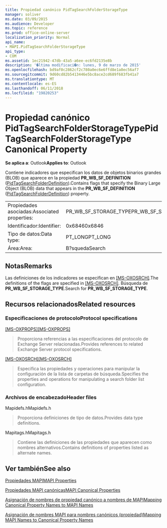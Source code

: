 ```yaml
---
title: Propiedad canónico PidTagSearchFolderStorageType
manager: soliver
ms.date: 03/09/2015
ms.audience: Developer
ms.topic: reference
ms.prod: office-online-server
localization_priority: Normal
api_name:
- MAPI.PidTagSearchFolderStorageType
api_type:
- COM
ms.assetid: 1ec21942-47db-43a5-a6ee-ec6fd2135e8b
description: '�ltima modificaci�n: lunes, 9 de marzo de 2015'
ms.openlocfilehash: bd9af0c2862cf2c780a0ec6e6ffd8e1a0ec56af7
ms.sourcegitcommit: 9d60cd82b5413446e5bc8ace2cd689f683fb41a7
ms.translationtype: MT
ms.contentlocale: es-ES
ms.lasthandoff: 06/11/2018
ms.locfileid: "19820253"
---
```

# <a name="pidtagsearchfolderstoragetype-canonical-property"></a><span data-ttu-id="174da-103">Propiedad canónico PidTagSearchFolderStorageType</span><span class="sxs-lookup"><span data-stu-id="174da-103">PidTagSearchFolderStorageType Canonical Property</span></span>

  
  
<span data-ttu-id="174da-104">**Se aplica a**: Outlook</span><span class="sxs-lookup"><span data-stu-id="174da-104">**Applies to**: Outlook</span></span> 
  
<span data-ttu-id="174da-105">Contiene indicadores que especifican los datos de objetos binarios grandes (BLOB) que aparece en la propiedad **PR_WB_SF_DEFINITION** ([PidTagSearchFolderDefinition](pidtagsearchfolderdefinition-canonical-property.md)).</span><span class="sxs-lookup"><span data-stu-id="174da-105">Contains flags that specify the Binary Large Object (BLOB) data that appears in the **PR_WB_SF_DEFINITION** ([PidTagSearchFolderDefinition](pidtagsearchfolderdefinition-canonical-property.md)) property.</span></span>
  
|||
|:-----|:-----|
|<span data-ttu-id="174da-106">Propiedades asociadas:</span><span class="sxs-lookup"><span data-stu-id="174da-106">Associated properties:</span></span>  <br/> |<span data-ttu-id="174da-107">PR_WB_SF_STORAGE_TYPE</span><span class="sxs-lookup"><span data-stu-id="174da-107">PR_WB_SF_STORAGE_TYPE</span></span>  <br/> |
|<span data-ttu-id="174da-108">Identificador:</span><span class="sxs-lookup"><span data-stu-id="174da-108">Identifier:</span></span>  <br/> |<span data-ttu-id="174da-109">0x6846</span><span class="sxs-lookup"><span data-stu-id="174da-109">0x6846</span></span>  <br/> |
|<span data-ttu-id="174da-110">Tipo de datos:</span><span class="sxs-lookup"><span data-stu-id="174da-110">Data type:</span></span>  <br/> |<span data-ttu-id="174da-111">PT_LONG</span><span class="sxs-lookup"><span data-stu-id="174da-111">PT_LONG</span></span>  <br/> |
|<span data-ttu-id="174da-112">Área:</span><span class="sxs-lookup"><span data-stu-id="174da-112">Area:</span></span>  <br/> |<span data-ttu-id="174da-113">B?squeda</span><span class="sxs-lookup"><span data-stu-id="174da-113">Search</span></span>  <br/> |
   
## <a name="remarks"></a><span data-ttu-id="174da-114">Notas</span><span class="sxs-lookup"><span data-stu-id="174da-114">Remarks</span></span>

<span data-ttu-id="174da-115">Las definiciones de los indicadores se especifican en [[MS-OXOSRCH]](http://msdn.microsoft.com/library/c72e49b8-78c7-4483-ad65-e46e9133673b%28Office.15%29.aspx).</span><span class="sxs-lookup"><span data-stu-id="174da-115">The definitions of the flags are specified in [[MS-OXOSRCH]](http://msdn.microsoft.com/library/c72e49b8-78c7-4483-ad65-e46e9133673b%28Office.15%29.aspx).</span></span> <span data-ttu-id="174da-116">Búsqueda de **PR_WB_SF_STORAGE_TYPE**.</span><span class="sxs-lookup"><span data-stu-id="174da-116">Search for **PR_WB_SF_STORAGE_TYPE**.</span></span>
  
## <a name="related-resources"></a><span data-ttu-id="174da-117">Recursos relacionados</span><span class="sxs-lookup"><span data-stu-id="174da-117">Related resources</span></span>

### <a name="protocol-specifications"></a><span data-ttu-id="174da-118">Especificaciones de protocolo</span><span class="sxs-lookup"><span data-stu-id="174da-118">Protocol specifications</span></span>

<span data-ttu-id="174da-119">[[MS-OXPROPS]](http://msdn.microsoft.com/library/f6ab1613-aefe-447d-a49c-18217230b148%28Office.15%29.aspx)</span><span class="sxs-lookup"><span data-stu-id="174da-119">[[MS-OXPROPS]](http://msdn.microsoft.com/library/f6ab1613-aefe-447d-a49c-18217230b148%28Office.15%29.aspx)</span></span>
  
> <span data-ttu-id="174da-120">Proporciona referencias a las especificaciones del protocolo de Exchange Server relacionadas.</span><span class="sxs-lookup"><span data-stu-id="174da-120">Provides references to related Exchange Server protocol specifications.</span></span>
    
<span data-ttu-id="174da-121">[[MS-OXOSRCH]](http://msdn.microsoft.com/library/c72e49b8-78c7-4483-ad65-e46e9133673b%28Office.15%29.aspx)</span><span class="sxs-lookup"><span data-stu-id="174da-121">[[MS-OXOSRCH]](http://msdn.microsoft.com/library/c72e49b8-78c7-4483-ad65-e46e9133673b%28Office.15%29.aspx)</span></span>
  
> <span data-ttu-id="174da-122">Especifica las propiedades y operaciones para manipular la configuración de la lista de carpetas de búsqueda.</span><span class="sxs-lookup"><span data-stu-id="174da-122">Specifies the properties and operations for manipulating a search folder list configuration.</span></span>
    
### <a name="header-files"></a><span data-ttu-id="174da-123">Archivos de encabezado</span><span class="sxs-lookup"><span data-stu-id="174da-123">Header files</span></span>

<span data-ttu-id="174da-124">Mapidefs.h</span><span class="sxs-lookup"><span data-stu-id="174da-124">Mapidefs.h</span></span>
  
> <span data-ttu-id="174da-125">Proporciona definiciones de tipo de datos.</span><span class="sxs-lookup"><span data-stu-id="174da-125">Provides data type definitions.</span></span>
    
<span data-ttu-id="174da-126">Mapitags.h</span><span class="sxs-lookup"><span data-stu-id="174da-126">Mapitags.h</span></span>
  
> <span data-ttu-id="174da-127">Contiene las definiciones de las propiedades que aparecen como nombres alternativos.</span><span class="sxs-lookup"><span data-stu-id="174da-127">Contains definitions of properties listed as alternate names.</span></span>
    
## <a name="see-also"></a><span data-ttu-id="174da-128">Ver también</span><span class="sxs-lookup"><span data-stu-id="174da-128">See also</span></span>



[<span data-ttu-id="174da-129">Propiedades MAPI</span><span class="sxs-lookup"><span data-stu-id="174da-129">MAPI Properties</span></span>](mapi-properties.md)
  
[<span data-ttu-id="174da-130">Propiedades MAPI canónicas</span><span class="sxs-lookup"><span data-stu-id="174da-130">MAPI Canonical Properties</span></span>](mapi-canonical-properties.md)
  
[<span data-ttu-id="174da-131">Asignación de nombres de propiedad canónico a nombres de MAPI</span><span class="sxs-lookup"><span data-stu-id="174da-131">Mapping Canonical Property Names to MAPI Names</span></span>](mapping-canonical-property-names-to-mapi-names.md)
  
[<span data-ttu-id="174da-132">Asignación de nombres MAPI para nombres canónicos (propiedad)</span><span class="sxs-lookup"><span data-stu-id="174da-132">Mapping MAPI Names to Canonical Property Names</span></span>](mapping-mapi-names-to-canonical-property-names.md)

